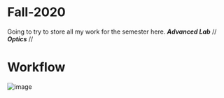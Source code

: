 # Fall-2020
Going to try to store all my work for the semester here. 
***Advanced Lab*** //
***Optics*** //

# Workflow
![image]('./images/workflow.png')

